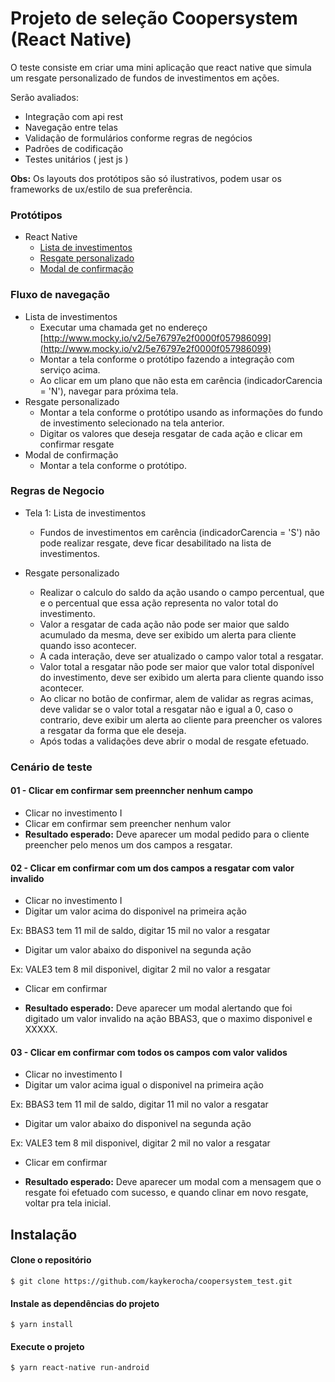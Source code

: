 # Projeto de seleção Coopersystem (React Native)
  
O teste consiste em criar uma mini aplicação que react native que simula um resgate personalizado de fundos de investimentos em ações.  
  
Serão avaliados:  
* Integração com api rest
* Navegação entre telas  
* Validação de formulários conforme regras de negócios  
* Padrões de codificação  
* Testes unitários ( jest js )  
	
 
**Obs:** Os layouts dos protótipos são só ilustrativos, podem usar os frameworks de ux/estilo de sua preferência.
  
### Protótipos  
* React Native  
	* [Lista de investimentos](https://github.com/leonardo-coopersystem/avaliacao-coopersystem/blob/master/prototipos-react-native/1%20-%20Lista%20de%20investimentos.png?raw=true)  
	* [Resgate personalizado](https://github.com/leonardo-coopersystem/avaliacao-coopersystem/blob/master/prototipos-react-native/2%20-%20Simula%C3%A7%C3%A3o%20do%20resgate.png?raw=true)  
	* [Modal de confirmação](https://github.com/leonardo-coopersystem/avaliacao-coopersystem/blob/master/prototipos-react-native/3%20-%20Confirma%C3%A7%C3%A3o.png?raw=true)
  
  
### Fluxo de navegação  
* Lista de investimentos  
	* Executar uma chamada get no endereço [http://www.mocky.io/v2/5e76797e2f0000f057986099](http://www.mocky.io/v2/5e76797e2f0000f057986099)
	* Montar a  tela conforme o protótipo fazendo a integração com serviço acima.
	* Ao clicar em um plano que não esta em carência (indicadorCarencia = 'N'), navegar para próxima tela. 
*  Resgate personalizado  
	 * Montar a  tela conforme o protótipo usando as informações do fundo de investimento selecionado na tela anterior.
	 * Digitar os valores que deseja resgatar de cada ação e clicar em confirmar resgate
* Modal de confirmação
	* Montar a  tela conforme o protótipo.

### Regras de Negocio  
* Tela 1: Lista de investimentos  
	* Fundos de investimentos em carência (indicadorCarencia = 'S') não pode realizar resgate, deve ficar desabilitado na lista de investimentos.  
  
* Resgate personalizado  
	* Realizar o calculo do saldo da ação usando o campo percentual, que e o percentual que essa ação representa no valor total do investimento.
	* Valor a resgatar de cada ação não pode ser maior que saldo acumulado da mesma, deve ser exibido um alerta para cliente quando isso acontecer.  
	* A cada interação, deve ser atualizado o campo valor total a resgatar.  
	* Valor total a resgatar não pode ser maior que valor total disponível do investimento, deve ser exibido um alerta para cliente quando isso acontecer.  
	* Ao clicar no botão de confirmar, alem de validar as regras acimas, deve validar se o valor total a resgatar não e igual a 0, caso o contrario, deve exibir um alerta ao cliente para preencher os valores a resgatar da forma que ele deseja.  
	* Após todas a validações deve abrir o modal de resgate efetuado.

### Cenário de teste

#### 01 - Clicar em confirmar sem preenncher nenhum campo
- Clicar no investimento I
- Clicar em confirmar sem preencher nenhum valor
- **Resultado esperado:** Deve aparecer um modal pedido para o cliente preencher pelo menos um dos campos a resgatar.


#### 02 - Clicar em confirmar com um dos campos a resgatar com valor invalido
- Clicar no investimento I
- Digitar um valor acima do disponivel na primeira ação

Ex: BBAS3 tem 11 mil de saldo, digitar 15 mil no valor a resgatar


- Digitar um valor abaixo do disponivel na segunda ação

Ex: VALE3 tem 8 mil disponivel, digitar 2 mil no valor a resgatar

- Clicar em confirmar

- **Resultado esperado:** Deve aparecer um modal alertando que foi digitado um valor invalido na ação BBAS3, que o maximo disponivel e XXXXX.


#### 03 - Clicar em confirmar com todos os campos com valor validos
- Clicar no investimento I
- Digitar um valor acima igual o disponivel na primeira ação

Ex: BBAS3 tem 11 mil de saldo, digitar 11 mil no valor a resgatar


- Digitar um valor abaixo do disponivel na segunda ação

Ex: VALE3 tem 8 mil disponivel, digitar 2 mil no valor a resgatar

- Clicar em confirmar

- **Resultado esperado:** Deve aparecer um modal com a mensagem que o resgate foi efetuado com sucesso, e quando clinar em novo resgate, voltar pra tela inicial.

## Instalação

#### Clone o repositório
	$ git clone https://github.com/kaykerocha/coopersystem_test.git
#### Instale as dependências do projeto
	$ yarn install
#### Execute o projeto
	$ yarn react-native run-android

